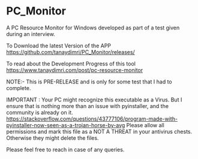 # PC_Monitor
A PC Resource Monitor for Windows developed as part of a test given during an interview.

To Download the latest Version of the APP
https://github.com/tanaydimri/PC_Monitor/releases/

To read about the Development Progress of this tool
https://www.tanaydimri.com/post/pc-resource-monitor


NOTE:-
This is PRE-RELEASE and is only for some test that I had to complete.

IMPORTANT : Your PC might recognize this executable as a Virus. But I ensure that is nothing more than an issue with pyinstaller, and the community is already on it. https://stackoverflow.com/questions/43777106/program-made-with-pyinstaller-now-seen-as-a-trojan-horse-by-avg
Please allow all permissions and mark this file as a NOT A THREAT in your antivirus chests. Otherwise they might delete the files.

Please feel free to reach in case of any queries.
